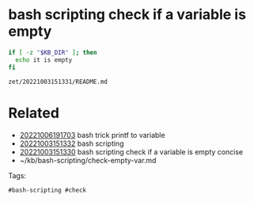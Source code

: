 # bash scripting check if a variable is empty
```bash
if [ -z "$KB_DIR" ]; then
  echo it is empty
fi
```

` zet/20221003151331/README.md `

# Related

- [20221006191703](/zet/20221006191703/README.md) bash trick printf to variable
- [20221003151332](/zet/20221003151332/README.md) bash scripting
- [20221003151330](/zet/20221003151330/README.md) bash scripting check if a variable is empty concise
- ~/kb/bash-scripting/check-empty-var.md

Tags:

    #bash-scripting #check 
